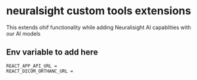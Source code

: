 # neuralsight custom tools extensions
This extends ohif functionality while adding Neuralisight AI capablities with our AI models

<!-- TODO: What this extension does  document-->

## Env variable to add here

```
REACT_APP_API_URL =
REACT_DICOM_ORTHANC_URL =
```
